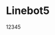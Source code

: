 <!--
 * @Author: owo2166hz owo2166hz@gmail.com
 * @Date: 2023-08-07 11:17:59
 * @LastEditors: owo2166hz owo2166hz@gmail.com
 * @LastEditTime: 2023-08-07 11:30:57
 * @FilePath: \Linebot-1\README.md
 * @Description: 这是默认设置,请设置`customMade`, 打开koroFileHeader查看配置 进行设置: https://github.com/OBKoro1/koro1FileHeader/wiki/%E9%85%8D%E7%BD%AE
-->
# Linebot5
12345